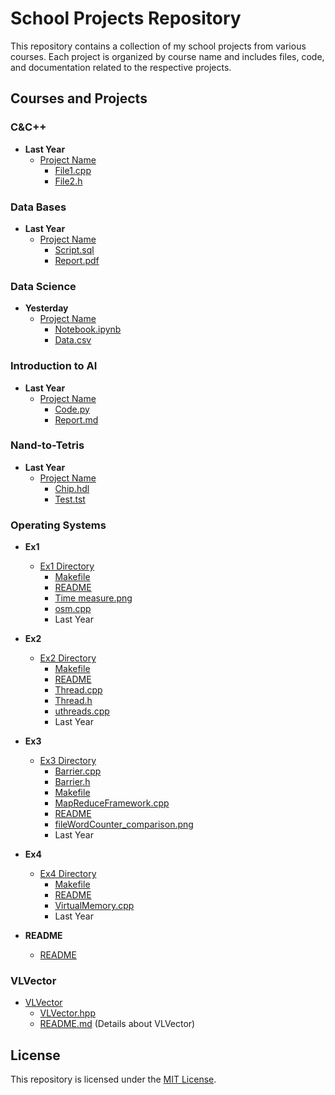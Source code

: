 # School Projects Repository

This repository contains a collection of my school projects from various courses. Each project is organized by course name and includes files, code, and documentation related to the respective projects.

## Courses and Projects

### C&C++

- **Last Year**
  - [Project Name](C%26C%2B%2B/Last%20Year/Project%20Name)
    - [File1.cpp](C%26C%2B%2B/Last%20Year/Project%20Name/File1.cpp)
    - [File2.h](C%26C%2B%2B/Last%20Year/Project%20Name/File2.h)

### Data Bases

- **Last Year**
  - [Project Name](Data%20Bases/Last%20Year/Project%20Name)
    - [Script.sql](Data%20Bases/Last%20Year/Project%20Name/Script.sql)
    - [Report.pdf](Data%20Bases/Last%20Year/Project%20Name/Report.pdf)

### Data Science

- **Yesterday**
  - [Project Name](Data%20Science/Yesterday/Project%20Name)
    - [Notebook.ipynb](Data%20Science/Yesterday/Project%20Name/Notebook.ipynb)
    - [Data.csv](Data%20Science/Yesterday/Project%20Name/Data.csv)

### Introduction to AI

- **Last Year**
  - [Project Name](Introduction%20to%20AI/Last%20Year/Project%20Name)
    - [Code.py](Introduction%20to%20AI/Last%20Year/Project%20Name/Code.py)
    - [Report.md](Introduction%20to%20AI/Last%20Year/Project%20Name/Report.md)

### Nand-to-Tetris

- **Last Year**
  - [Project Name](Nand-to-Tetris/Last%20Year/Project%20Name)
    - [Chip.hdl](Nand-to-Tetris/Last%20Year/Project%20Name/Chip.hdl)
    - [Test.tst](Nand-to-Tetris/Last%20Year/Project%20Name/Test.tst)

### Operating Systems

- **Ex1**
  - [Ex1 Directory](Operating%20Systems/Ex1)
    - [Makefile](Operating%20Systems/Ex1/Makefile)
    - [README](Operating%20Systems/Ex1/README.md)
    - [Time measure.png](Operating%20Systems/Ex1/Time%20measure.png)
    - [osm.cpp](Operating%20Systems/Ex1/osm.cpp)
    - Last Year

- **Ex2**
  - [Ex2 Directory](Operating%20Systems/Ex2)
    - [Makefile](Operating%20Systems/Ex2/Makefile)
    - [README](Operating%20Systems/Ex2/README.md)
    - [Thread.cpp](Operating%20Systems/Ex2/Thread.cpp)
    - [Thread.h](Operating%20Systems/Ex2/Thread.h)
    - [uthreads.cpp](Operating%20Systems/Ex2/uthreads.cpp)
    - Last Year

- **Ex3**
  - [Ex3 Directory](Operating%20Systems/Ex3)
    - [Barrier.cpp](Operating%20Systems/Ex3/Barrier.cpp)
    - [Barrier.h](Operating%20Systems/Ex3/Barrier.h)
    - [Makefile](Operating%20Systems/Ex3/Makefile)
    - [MapReduceFramework.cpp](Operating%20Systems/Ex3/MapReduceFramework.cpp)
    - [README](Operating%20Systems/Ex3/README.md)
    - [fileWordCounter_comparison.png](Operating%20Systems/Ex3/fileWordCounter_comparison.png)
    - Last Year

- **Ex4**
  - [Ex4 Directory](Operating%20Systems/Ex4)
    - [Makefile](Operating%20Systems/Ex4/Makefile)
    - [README](Operating%20Systems/Ex4/README.md)
    - [VirtualMemory.cpp](Operating%20Systems/Ex4/VirtualMemory.cpp)
    - Last Year

- **README**
  - [README](Operating%20Systems/README.md)

### VLVector

- [VLVector](VLVector)
  - [VLVector.hpp](VLVector/VLVector.hpp)
  - [README.md](VLVector/README.md) (Details about VLVector)

## License

This repository is licensed under the [MIT License](LICENSE).
